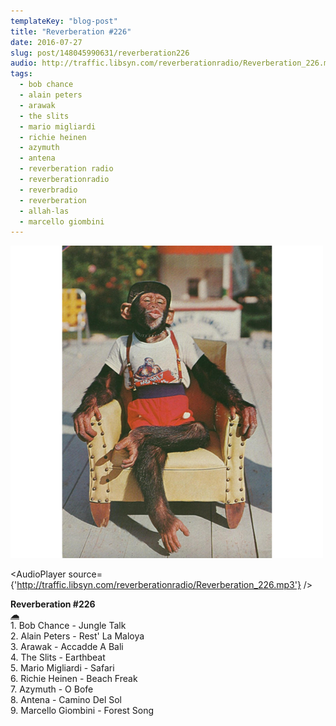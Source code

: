 ```yaml
---
templateKey: "blog-post"
title: "Reverberation #226"
date: 2016-07-27
slug: post/148045990631/reverberation226
audio: http://traffic.libsyn.com/reverberationradio/Reverberation_226.mp3
tags:
  - bob chance
  - alain peters
  - arawak
  - the slits
  - mario migliardi
  - richie heinen
  - azymuth
  - antena
  - reverberation radio
  - reverberationradio
  - reverbradio
  - reverberation
  - allah-las
  - marcello giombini
---
```


![Reverberation #226](../images/f7333f1e730a3c58892f1a723efd622d4c6d7f467cbeb7f06f01c4e460e01137.png)

<AudioPlayer source={'http://traffic.libsyn.com/reverberationradio/Reverberation_226.mp3'} />

<p><b>Reverberation #226<br /></b><b><a href="http://traffic.libsyn.com/reverberationradio/Reverberation_226.mp3">&#9729;</a><br /></b>1. Bob Chance - Jungle Talk<br />2. Alain Peters - Rest' La Maloya<br />3. Arawak - Accadde A Bali<br />4. The Slits - Earthbeat<br />5. Mario Migliardi - Safari<br />6. Richie Heinen - Beach Freak<br />7. Azymuth - O Bofe<br />8. Antena - Camino Del Sol<br />9. Marcello Giombini - Forest Song</p>
